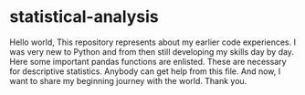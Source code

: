 # statistical-analysis
Hello world, This repository represents about my earlier code experiences. I was very new to Python and from then still developing my skills day by day. Here some important pandas functions are enlisted. These are necessary for descriptive statistics. Anybody can get help from this file. And now, I want to share my beginning journey with the world. Thank you.
